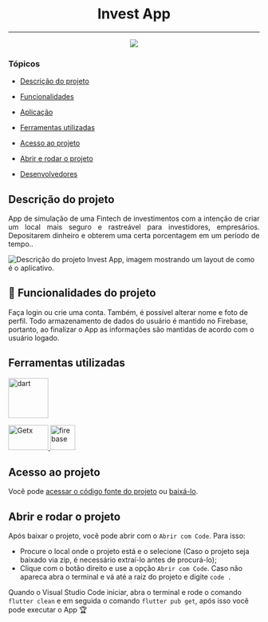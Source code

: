 <h1 align="center"> Invest App </h1>

<hr>

<p align="center">
   <img src="http://img.shields.io/static/v1?label=STATUS&message=EM%20DESENVOLVIMENTO&color=RED&style=for-the-badge" #vitrinedev/>
</p>

### Tópicos 

- [Descrição do projeto](#descrição-do-projeto)

- [Funcionalidades](#funcionalidades)

- [Aplicação](#aplicação)

- [Ferramentas utilizadas](#ferramentas-utilizadas)

- [Acesso ao projeto](#acesso-ao-projeto)

- [Abrir e rodar o projeto](#abrir-e-rodar-o-projeto)

- [Desenvolvedores](#desenvolvedores)

## Descrição do projeto 

<p align="justify">
App de simulação de uma Fintech de investimentos com a intenção de criar um local mais seguro e rastreável para investidores, empresários. Depositarem dinheiro e obterem uma certa porcentagem em um período de tempo..

![Descrição do projeto Invest App, imagem mostrando um layout de como é o aplicativo.](https://user-images.githubusercontent.com/84995067/191398034-c566fc96-6faa-4532-9c0a-515eac8c769b.jpg)
</p>

## 🔨 Funcionalidades do projeto

Faça login ou crie uma conta. Também, é possível alterar nome e foto de perfil. Todo armazenamento de dados do usuário é mantido no Firebase, portanto, ao finalizar o App as informações são mantidas de acordo com o usuário logado.

###

## Ferramentas utilizadas

<a href="https://dart.dev/" target="_blank"> <img src="https://dart.dev/assets/img/shared/dart/logo+text/horizontal/white.svg" alt="dart" width="80" height="80"/> </a> 

<a href="https://developer.android.com/studio" target="_blank"> <img src="https://res.cloudinary.com/practicaldev/image/fetch/s--6BxHqfkw--/c_imagga_scale,f_auto,fl_progressive,h_420,q_auto,w_1000/https://dev-to-uploads.s3.amazonaws.com/uploads/articles/l10fq2kiw28o3mok3v1m.jpg" alt="Getx" width="80" height="50"/> </a> <a href="https://firebase.google.com/?hl=pt" target="_blank"> <img src="https://www.gstatic.com/mobilesdk/160503_mobilesdk/logo/2x/firebase_96dp.png" alt="firebase" width="50" height="50"/> </a>

###

## Acesso ao projeto

Você pode [acessar o código fonte do projeto](https://github.com/nicolasbrunomorais/Invest-App) ou [baixá-lo](https://github.com/nicolasbrunomorais/Invest-App/files/9612436/Invest-App-main.zip).

## Abrir e rodar o projeto

Após baixar o projeto, você pode abrir com o `Abrir com Code`. Para isso:

- Procure o local onde o projeto está e o selecione (Caso o projeto seja baixado via zip, é necessário extraí-lo antes de procurá-lo);
- Clique com o botão direito e use a opção `Abrir com Code`. Caso não apareca abra o terminal e vá até a raiz do projeto e digite `code .`

Quando o Visual Studio Code iniciar, abra o terminal e rode o comando `flutter clean` e em seguida o comando `flutter pub get`, após isso você pode executar o App 🏆 


